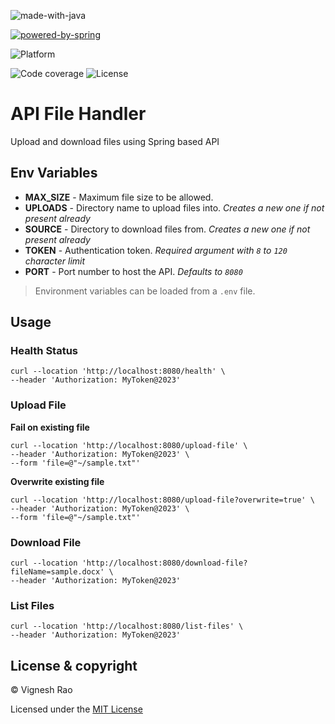 ![made-with-java](https://raw.githubusercontent.com/forthebadge/for-the-badge/master/src/images/badges/made-with-java.svg)

[![powered-by-spring](https://img.shields.io/badge/Powered%20by-spring-blue?style=for-the-badge&logo=spring)](https://spring.io/)

![Platform](https://img.shields.io/badge/Platform-Linux|MacOS|Windows-1f425f.svg)

![Code coverage](https://img.shields.io/github/languages/top/thevickypedia/api-file-handler)
![License](https://img.shields.io/github/license/thevickypedia/api-file-handler)

# API File Handler
Upload and download files using Spring based API

## Env Variables
- **MAX_SIZE** - Maximum file size to be allowed.
- **UPLOADS** - Directory name to upload files into. _Creates a new one if not present already_
- **SOURCE** - Directory to download files from. _Creates a new one if not present already_
- **TOKEN** - Authentication token. _Required argument with `8` to `120` character limit_
- **PORT** - Port number to host the API. _Defaults to `8080`_
> Environment variables can be loaded from a `.env` file.

## Usage
### Health Status
```shell
curl --location 'http://localhost:8080/health' \
--header 'Authorization: MyToken@2023'
```

### Upload File
**Fail on existing file**
```shell
curl --location 'http://localhost:8080/upload-file' \
--header 'Authorization: MyToken@2023' \
--form 'file=@"~/sample.txt"'
```
**Overwrite existing file**
```shell
curl --location 'http://localhost:8080/upload-file?overwrite=true' \
--header 'Authorization: MyToken@2023' \
--form 'file=@"~/sample.txt"'
```

### Download File
```shell
curl --location 'http://localhost:8080/download-file?fileName=sample.docx' \
--header 'Authorization: MyToken@2023'
```

### List Files
```shell
curl --location 'http://localhost:8080/list-files' \
--header 'Authorization: MyToken@2023'
```

## License & copyright
&copy; Vignesh Rao

Licensed under the [MIT License](https://github.com/thevickypedia/api-file-handler/blob/main/LICENSE)

